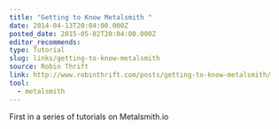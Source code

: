 ```yaml
---
title: "Getting to Know Metalsmith "
date: 2014-04-13T20:04:00.000Z
posted_date: 2015-05-02T20:04:00.000Z
editor_recommends:
type: Tutorial
slug: links/getting-to-know-metalsmith
source: Robin Thrift
link: http://www.robinthrift.com/posts/getting-to-know-metalsmith/
tool:
  - metalsmith
---
```

First in a series of tutorials on Metalsmith.io



